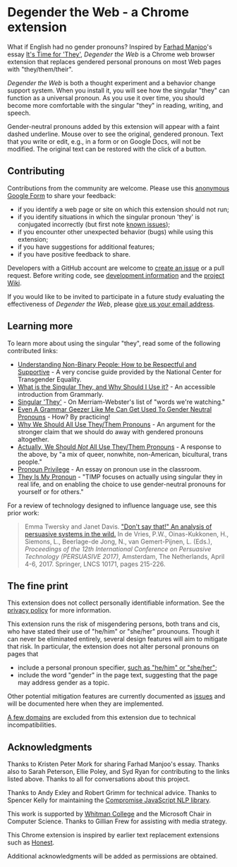 # Degender the Web - a Chrome extension
What if English had no gender pronouns? 
Inspired by [Farhad Manjoo](https://www.nytimes.com/by/farhad-manjoo)'s essay 
[It's Time for 'They'](https://www.nytimes.com/2019/07/10/opinion/pronoun-they-gender.html), 
_Degender the Web_ is a Chrome web browser extension that replaces gendered personal pronouns on most Web pages with "they/them/their".

_Degender the Web_ is both a thought experiment and a behavior change support system.
When you install it, you will see how the singular "they" can function as a universal pronoun.
As you use it over time, you should become more comfortable with the singular "they" in reading, writing, and speech. 

Gender-neutral pronouns added by this extension will appear with a faint dashed underline. 
Mouse over to see the original, gendered pronoun. 
Text that you write or edit, e.g., in a form or on Google Docs, will not be modified.
The original text can be restored with the click of a button.

## Contributing
Contributions from the community are welcome. 
Please use this [anonymous Google Form](https://forms.gle/7Ht7yZbXeZ3PxkdP6) to share your feedback:
* if you identify a web page or site on which this extension should not run;
* if you identify situations in which the singular pronoun 'they' is conjugated incorrectly (but first note [known issues](https://github.com/glam-lab/degender-the-web/labels/grammar));
* if you encounter other unexpected behavior (bugs) while using this extension;
* if you have suggestions for additional features;
* if you have positive feedback to share.

Developers with a GitHub account are welcome to 
[create an issue](https://github.com/glam-lab/degender-the-web/issues/new/choose) 
or a pull request. 
Before writing code, see [development information](DEVELOPMENT.md) and the [project Wiki](https://github.com/glam-lab/degender-the-web/wiki).

If you would like to be invited to participate in a future study evaluating the effectiveness of _Degender the Web_,
please [give us your email address](https://forms.gle/yoH7HGdukBvqRDKz7).

## Learning more

To learn more about using the singular "they", read some of the following contributed links:
* [Understanding Non-Binary People: How to be Respectful and Supportive](https://transequality.org/issues/resources/understanding-non-binary-people-how-to-be-respectful-and-supportive) - A very concise guide provided by the National Center for Transgender Equality.
* [What is the Singular They, and Why Should I Use it?](https://www.grammarly.com/blog/use-the-singular-they/) - An accessible introduction  from Grammarly.
* [Singular 'They'](https://www.merriam-webster.com/words-at-play/singular-nonbinary-they) - On Merriam-Webster's list of "words we're watching."
* [Even A Grammar Geezer Like Me Can Get Used To Gender Neutral Pronouns](https://www.npr.org/2019/08/06/744121321/even-a-grammar-geezer-like-me-can-get-used-to-gender-neutral-pronouns) - How? By practicing!
* [Why We Should All Use They/Them Pronouns](https://blogs.scientificamerican.com/voices/why-we-should-all-use-they-them-pronouns/) - An argument for the stronger claim that we should do away with gendered pronouns altogether.
* [Actually, We Should _Not_ All Use They/Them Pronouns](https://blogs.scientificamerican.com/voices/actually-we-should-not-all-use-they-them-pronouns/) - A response to the above, by "a mix of queer, nonwhite, non-American, bicultural, trans people."
* [Pronoun Privilege](https://www.nytimes.com/2016/09/26/opinion/pronoun-privilege.html) - An essay on pronoun use in the classroom.
* [They Is My Pronoun](http://www.theyismypronoun.com/) - "TIMP focuses on actually using singular they in real life, and on enabling the choice to use gender-neutral pronouns for yourself or for others."

For a review of technology designed to influence language use, see this prior work:
>Emma Twersky and Janet Davis. 
>["Don't say that!" An analysis of persuasive systems in the wild.](http://cs.whitman.edu/~davisj/pubs/Persuasive2017_031_final.pdf)
>In de Vries, P.W., Oinas-Kukkonen, H., Siemons, L., Beerlage-de Jong, N., van Gemert-Pijnen, L. (Eds.), _Proceedings of the 12th International Conference on Persuasive Technology (PERSUASIVE 2017)_, Amsterdam, The Netherlands, April 4-6, 2017. Springer, LNCS 10171, pages 215-226.

## The fine print

This extension does not collect personally identifiable information. See the [privacy policy](PRIVACY.md) for more information.

This extension runs the risk of misgendering persons, both trans and cis, 
who have stated their use of "he/him" or "she/her" prounouns. 
Though it can never be eliminated entirely, several design features will aim to mitigate that risk. 
In particular, the extension does not alter personal pronouns on pages that
* include a personal pronoun specifier, [such as "he/him" or "she/her"](data/personal-pronoun-specs.js);
* include the word "gender" in the page text, suggesting that the page may address gender as a topic.

Other potential mitigation features are currently documented as [issues](https://github.com/glam-lab/degender-the-web/labels/respect) 
and will be documented here when they are implemented. 

[A few domains](data/excluded-domains.js) are excluded from this extension due to technical incompatibilities.

## Acknowledgments

Thanks to Kristen Peter Mork for sharing Farhad Manjoo's essay. Thanks also to Sarah Peterson, Ellie Poley, and Syd Ryan for contributing to the links listed above. Thanks to all for conversations about this project.

Thanks to Andy Exley and Robert Grimm for technical advice.
Thanks to Spencer Kelly for maintaining the [Compromise JavaScript NLP library](https://nlp-compromise.github.io/).

This work is supported by [Whitman College](https://www.whitman.edu/) and the Microsoft Chair in Computer Science. Thanks to Gillian Frew for assisting with media strategy. 

This Chrome extension is inspired by earlier text replacement extensions such as 
[Honest](http://untitledscience.github.io/HonestChrome/).

Additional acknowledgments will be added as permissions are obtained.
